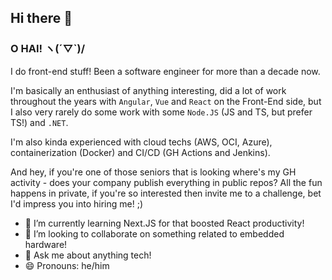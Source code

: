 ## Hi there 👋

### O HAI! ヽ(´▽`)/
  
I do front-end stuff! Been a software engineer for more than a decade now.
  
I'm basically an enthusiast of anything interesting, did a lot of work throughout the years with `Angular`, `Vue` and `React` on the Front-End side, but I also very rarely do some work with some `Node.JS` (JS and TS, but prefer TS!) and `.NET`.
  
I'm also kinda experienced with cloud techs (AWS, OCI, Azure), containerization (Docker) and CI/CD (GH Actions and Jenkins).  

And hey, if you're one of those seniors that is looking where's my GH activity - does your company publish everything in public repos? All the fun happens in private, if you're so interested then invite me to a challenge, bet I'd impress you into hiring me! ;)

- 🌱 I’m currently learning Next.JS for that boosted React productivity!
- 👯 I’m looking to collaborate on something related to embedded hardware!
- 💬 Ask me about anything tech!
- 😄 Pronouns: he/him
